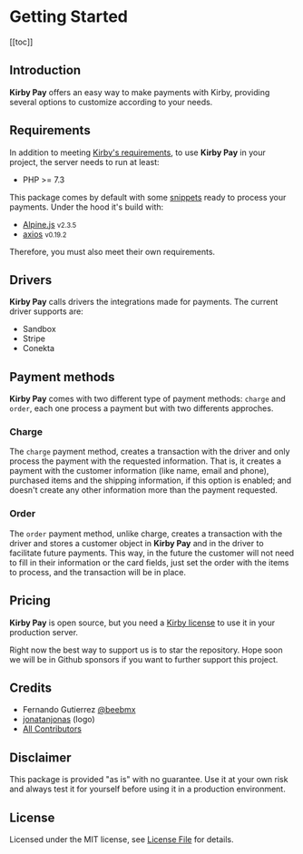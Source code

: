 # Getting Started

[[toc]]

## Introduction


**Kirby Pay** offers an easy way to make payments with Kirby, providing several options to customize  according to your needs.

## Requirements

In addition to meeting [Kirby's requirements](https://getkirby.com/docs/guide/quickstart#requirements), to use **Kirby Pay** in your project, the server needs to run at least:

- PHP >= 7.3

This package comes by default with some [snippets](/guide/snippets) ready to process your payments. Under the hood it's build with:

- [Alpine.js](https://github.com/alpinejs/alpine) <small>v2.3.5</small>
- [axios](https://github.com/axios/axios) <small>v0.19.2</small>

Therefore, you must also meet their own requirements.

## Drivers

**Kirby Pay** calls drivers the integrations made for payments. The current driver supports are:

- Sandbox
- Stripe
- Conekta 

## Payment methods

**Kirby Pay** comes with two different type of payment methods: `charge` and `order`, each one process a payment but with two differents approches.

### Charge

The `charge` payment method, creates a transaction with the driver and only process the payment with the requested information. That is, it creates a payment with the customer information (like name, email and phone), purchased items and the shipping information, if this option is enabled; and doesn't create any other information more than the payment requested.

### Order

The `order` payment method, unlike charge, creates a transaction with the driver and stores a customer object in **Kirby Pay** and in the driver to facilitate future payments. This way, in the future the customer will not need to fill in their information or the card fields, just set the order with the items to process, and the transaction will be in place.  

## Pricing

**Kirby Pay** is open source, but you need a [Kirby license](https://getkirby.com/buy) to use it in your production server.

Right now the best way to support us is to star the repository. Hope soon we will be in Github sponsors if you want to further support this project. 

## Credits

- Fernando Gutierrez [@beebmx](https://github.com/beebmx)
- [jonatanjonas](https://github.com/jonatanjonas) (logo)
- [All Contributors](https://github.com/beebmx/kirby-pay/contributors)

## Disclaimer

This package is provided "as is" with no guarantee. Use it at your own risk and always test it for yourself before using it in a production environment.

## License

Licensed under the MIT license, see [License File](https://github.com/beebmx/kirby-pay/blob/master/LICENSE.md) for details.
